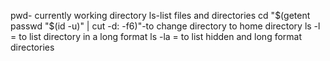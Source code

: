 
pwd- currently working directory
ls-list files and directories
cd "$(getent passwd "$(id -u)" | cut -d: -f6)"-to change directory to home directory
ls -l = to list directory in a long format
ls -la = to list hidden and long format directories
